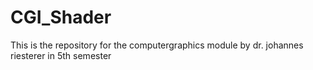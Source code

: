 # CGI_Shader
This is the repository for the computergraphics module by dr. johannes riesterer in 5th semester 